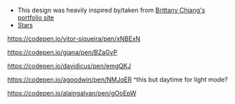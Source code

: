 - This design was heavily inspired by/taken from [Brittany Chiang's portfolio site](https://brittanychiang.com/)
- [Stars](https://codepen.io/sarazond/pen/LYGbwj)

https://codepen.io/vitor-siqueira/pen/xNBExN

https://codepen.io/giana/pen/BZaGyP

https://codepen.io/davidicus/pen/emgQKJ

https://codepen.io/agoodwin/pen/NMJoER 
^this but daytime for light mode? 


https://codepen.io/alaingalvan/pen/gOoEpW